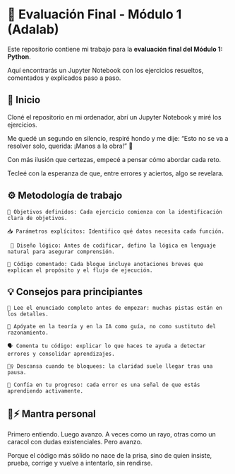 # 📘 Evaluación Final - Módulo 1 (Adalab)

Este repositorio contiene mi trabajo para la **evaluación final del Módulo 1: Python**. 

Aquí encontrarás un Jupyter Notebook con los ejercicios resueltos, comentados y explicados paso a paso.

## 🚀 Inicio

Cloné el repositorio en mi ordenador, abrí un Jupyter Notebook y miré los ejercicios. 

Me quedé un segundo en silencio, respiré hondo y me dije: “Esto no se va a resolver solo, querida: ¡Manos a la obra!” 💪 

Con más ilusión que certezas, empecé a pensar cómo abordar cada reto. 

Tecleé con la esperanza de que, entre errores y aciertos, algo se revelara. 

## ⚙️ Metodología de trabajo

    🎯 Objetivos definidos: Cada ejercicio comienza con la identificación clara de objetivos.

    📥 Parámetros explícitos: Identifico qué datos necesita cada función.

     🧠 Diseño lógico: Antes de codificar, defino la lógica en lenguaje natural para asegurar comprensión.

    💬 Código comentado: Cada bloque incluye anotaciones breves que explican el propósito y el flujo de ejecución.

## 💡 Consejos para principiantes

    📖 Lee el enunciado completo antes de empezar: muchas pistas están en los detalles.

    🧠 Apóyate en la teoría y en la IA como guía, no como sustituto del razonamiento.

    🗣️ Comenta tu código: explicar lo que haces te ayuda a detectar errores y consolidar aprendizajes.

    🧘‍♀️ Descansa cuando te bloquees: la claridad suele llegar tras una pausa.

    🌱 Confía en tu progreso: cada error es una señal de que estás aprendiendo activamente.

## 🐌⚡ Mantra personal

 Primero entiendo. Luego avanzo. A veces como un rayo, otras como un caracol con dudas existenciales. Pero avanzo. 

 Porque el código más sólido no nace de la prisa, sino de quien insiste, prueba, corrige y vuelve a intentarlo, sin rendirse.
